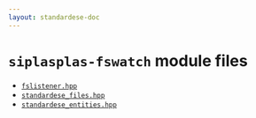 ```yaml
---
layout: standardese-doc
---
```



# `siplasplas-fswatch` module files


 - [`fslistener.hpp`]({{site.url}}{{site.baseurl}}/doc/standardese/0.0.1/siplasplas-fswatch/fslistener.html)
 - [`standardese_files.hpp`]({{site.url}}{{site.baseurl}}/doc/standardese/0.0.1/siplasplas-fswatch/standardese_files.html)
 - [`standardese_entities.hpp`]({{site.url}}{{site.baseurl}}/doc/standardese/0.0.1/siplasplas-fswatch/standardese_entities.html)